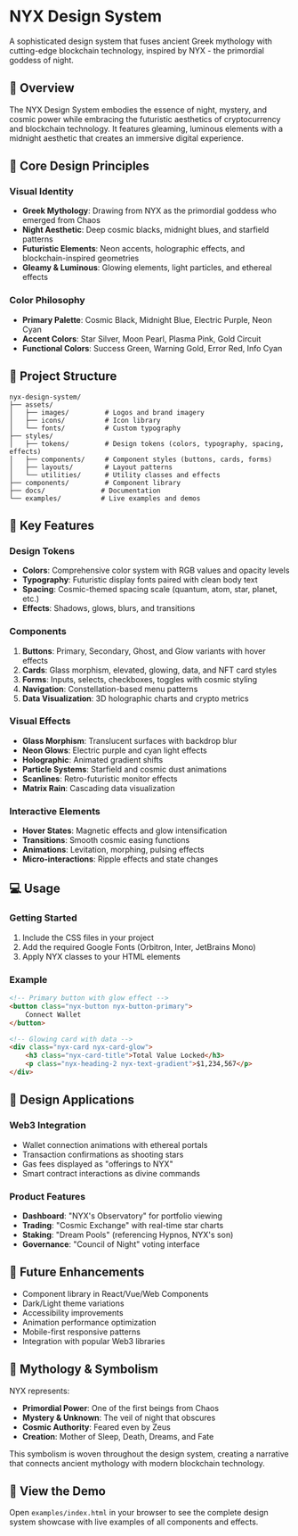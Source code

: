 # NYX Design System

A sophisticated design system that fuses ancient Greek mythology with cutting-edge blockchain technology, inspired by NYX - the primordial goddess of night.

## 🌌 Overview

The NYX Design System embodies the essence of night, mystery, and cosmic power while embracing the futuristic aesthetics of cryptocurrency and blockchain technology. It features gleaming, luminous elements with a midnight aesthetic that creates an immersive digital experience.

## 🎨 Core Design Principles

### Visual Identity
- **Greek Mythology**: Drawing from NYX as the primordial goddess who emerged from Chaos
- **Night Aesthetic**: Deep cosmic blacks, midnight blues, and starfield patterns
- **Futuristic Elements**: Neon accents, holographic effects, and blockchain-inspired geometries
- **Gleamy & Luminous**: Glowing elements, light particles, and ethereal effects

### Color Philosophy
- **Primary Palette**: Cosmic Black, Midnight Blue, Electric Purple, Neon Cyan
- **Accent Colors**: Star Silver, Moon Pearl, Plasma Pink, Gold Circuit
- **Functional Colors**: Success Green, Warning Gold, Error Red, Info Cyan

## 📁 Project Structure

```
nyx-design-system/
├── assets/
│   ├── images/         # Logos and brand imagery
│   ├── icons/          # Icon library
│   └── fonts/          # Custom typography
├── styles/
│   ├── tokens/         # Design tokens (colors, typography, spacing, effects)
│   ├── components/     # Component styles (buttons, cards, forms)
│   ├── layouts/        # Layout patterns
│   └── utilities/      # Utility classes and effects
├── components/         # Component library
├── docs/              # Documentation
└── examples/          # Live examples and demos
```

## 🚀 Key Features

### Design Tokens
- **Colors**: Comprehensive color system with RGB values and opacity levels
- **Typography**: Futuristic display fonts paired with clean body text
- **Spacing**: Cosmic-themed spacing scale (quantum, atom, star, planet, etc.)
- **Effects**: Shadows, glows, blurs, and transitions

### Components
1. **Buttons**: Primary, Secondary, Ghost, and Glow variants with hover effects
2. **Cards**: Glass morphism, elevated, glowing, data, and NFT card styles
3. **Forms**: Inputs, selects, checkboxes, toggles with cosmic styling
4. **Navigation**: Constellation-based menu patterns
5. **Data Visualization**: 3D holographic charts and crypto metrics

### Visual Effects
- **Glass Morphism**: Translucent surfaces with backdrop blur
- **Neon Glows**: Electric purple and cyan light effects
- **Holographic**: Animated gradient shifts
- **Particle Systems**: Starfield and cosmic dust animations
- **Scanlines**: Retro-futuristic monitor effects
- **Matrix Rain**: Cascading data visualization

### Interactive Elements
- **Hover States**: Magnetic effects and glow intensification
- **Transitions**: Smooth cosmic easing functions
- **Animations**: Levitation, morphing, pulsing effects
- **Micro-interactions**: Ripple effects and state changes

## 💻 Usage

### Getting Started
1. Include the CSS files in your project
2. Add the required Google Fonts (Orbitron, Inter, JetBrains Mono)
3. Apply NYX classes to your HTML elements

### Example
```html
<!-- Primary button with glow effect -->
<button class="nyx-button nyx-button-primary">
    Connect Wallet
</button>

<!-- Glowing card with data -->
<div class="nyx-card nyx-card-glow">
    <h3 class="nyx-card-title">Total Value Locked</h3>
    <p class="nyx-heading-2 nyx-text-gradient">$1,234,567</p>
</div>
```

## 🌟 Design Applications

### Web3 Integration
- Wallet connection animations with ethereal portals
- Transaction confirmations as shooting stars
- Gas fees displayed as "offerings to NYX"
- Smart contract interactions as divine commands

### Product Features
- **Dashboard**: "NYX's Observatory" for portfolio viewing
- **Trading**: "Cosmic Exchange" with real-time star charts
- **Staking**: "Dream Pools" (referencing Hypnos, NYX's son)
- **Governance**: "Council of Night" voting interface

## 🔮 Future Enhancements

- Component library in React/Vue/Web Components
- Dark/Light theme variations
- Accessibility improvements
- Animation performance optimization
- Mobile-first responsive patterns
- Integration with popular Web3 libraries

## 📖 Mythology & Symbolism

NYX represents:
- **Primordial Power**: One of the first beings from Chaos
- **Mystery & Unknown**: The veil of night that obscures
- **Cosmic Authority**: Feared even by Zeus
- **Creation**: Mother of Sleep, Death, Dreams, and Fate

This symbolism is woven throughout the design system, creating a narrative that connects ancient mythology with modern blockchain technology.

## 🌙 View the Demo

Open `examples/index.html` in your browser to see the complete design system showcase with live examples of all components and effects.